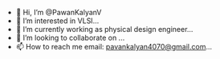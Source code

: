 - 👋 Hi, I’m @PawanKalyanV
- 👀 I’m interested in VLSI...
- 🌱 I’m currently working as physical design engineer...
- 💞️ I’m looking to collaborate on ...
- 📫 How to reach me email: pavankalyan4070@gmail.com...

<!---
PawanKalyanV/PawanKalyanV is a ✨ special ✨ repository because its `README.md` (this file) appears on your GitHub profile.
You can click the Preview link to take a look at your changes.
--->
